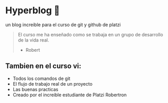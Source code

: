 # Hyperblog :green_heart:
un blog increible para el curso de git y github de platzi

>El curso me ha enseñado como se trabaja en un grupo de desarrollo de la vida real.
> * Robert

## Tambien en el curso vi:
* Todos los comandos de git
* El flujo de trabajo real de un proyecto
* Las buenas practicas
* Creado por el increible estudiante de Platzi Robertron
